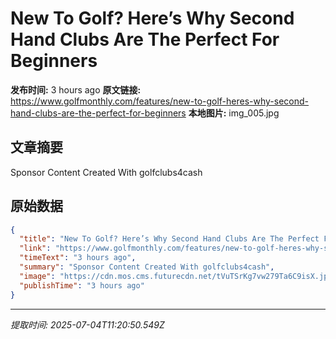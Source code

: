 # New To Golf? Here’s Why Second Hand Clubs Are The Perfect For Beginners

**发布时间:** 3 hours ago
**原文链接:** https://www.golfmonthly.com/features/new-to-golf-heres-why-second-hand-clubs-are-the-perfect-for-beginners
**本地图片:** img_005.jpg

## 文章摘要

Sponsor Content Created With golfclubs4cash

## 原始数据

```json
{
  "title": "New To Golf? Here’s Why Second Hand Clubs Are The Perfect For Beginners",
  "link": "https://www.golfmonthly.com/features/new-to-golf-heres-why-second-hand-clubs-are-the-perfect-for-beginners",
  "timeText": "3 hours ago",
  "summary": "Sponsor Content Created With golfclubs4cash",
  "image": "https://cdn.mos.cms.futurecdn.net/tVuTSrKg7vw279Ta6C9isX.jpg",
  "publishTime": "3 hours ago"
}
```

---
*提取时间: 2025-07-04T11:20:50.549Z*
